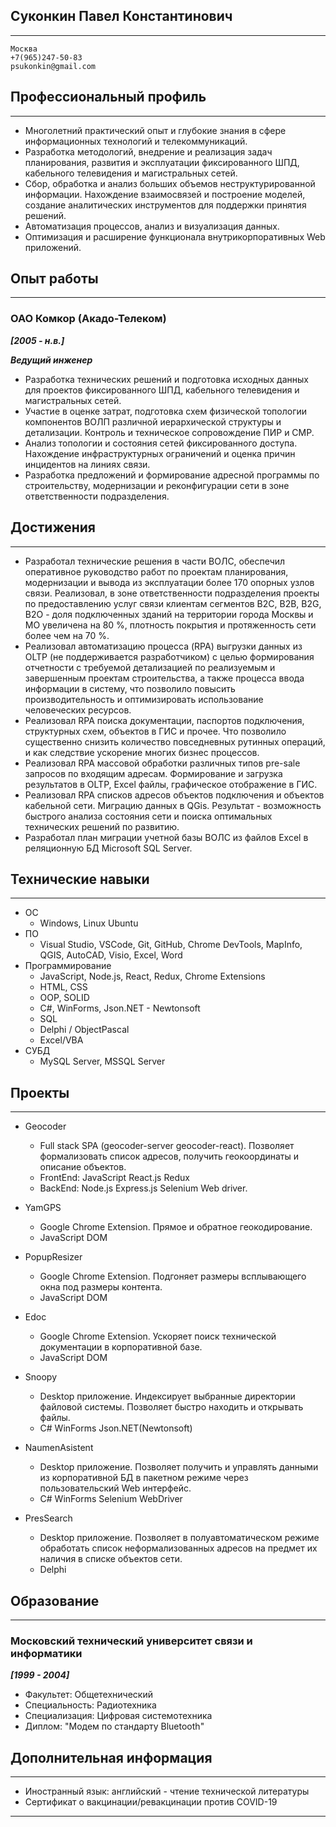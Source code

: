 ## Суконкин Павел Константинович
---
```
Москва
+7(965)247-50-83
psukonkin@gmail.com
```

## Профессиональный профиль
---
* Многолетний практический опыт и глубокие знания в сфере информационных технологий и телекоммуникаций.
* Разработка методологий, внедрение и реализация задач планирования, развития и эксплуатации фиксированного ШПД, кабельного телевидения и магистральных сетей.
* Сбор, обработка и анализ больших объемов неструктурированной информации. Нахождение взаимосвязей и построение моделей, создание аналитических инструментов для поддержки принятия решений.
* Автоматизация процессов, анализ и визуализация данных.
* Оптимизация и расширение функционала внутрикорпоративных Web приложений.

## Опыт работы
---
### ОАО Комкор (Акадо-Телеком)
***[2005 - н.в.]***

***Ведущий инженер***
* Разработка технических решений и подготовка исходных данных для проектов фиксированного ШПД, кабельного телевидения и магистральных сетей.
* Участие в оценке затрат, подготовка схем физической топологии компонентов ВОЛП различной иерархической структуры и детализации. Контроль и техническое сопровождение ПИР и СМР.
* Анализ топологии и состояния сетей фиксированного доступа. Нахождение инфраструктурных ограничений и оценка причин инцидентов на линиях связи.
* Разработка предложений и формирование адресной программы по строительству, модернизации и реконфигурации сети в зоне ответственности подразделения.

## Достижения
---
* Разработал технические решения в части ВОЛС, обеспечил оперативное руководство работ по проектам планирования, модернизации и вывода из эксплуатации более 170 опорных узлов связи. Реализовал, в зоне ответственности подразделения проекты по предоставлению услуг связи клиентам сегментов B2C, B2B, B2G, B2O - доля подключенных зданий на территории города Москвы и МО увеличена на 80 %, плотность покрытия и протяженность сети более чем на 70 %.
* Реализовал автоматизацию процесса (RPA) выгрузки данных из OLTP (не поддерживается разработчиком) с целью формирования отчетности с требуемой детализацией по реализуемым и завершенным проектам строительства, а также процесса ввода информации в систему, что позволило повысить производительность и оптимизировать использование человеческих ресурсов.
* Реализовал RPA поиска документации, паспортов подключения, структурных схем, объектов в ГИС и прочее. Что позволило существенно снизить количество повседневных рутинных операций, и как следствие ускорение многих бизнес процессов.
* Реализовал RPA массовой обработки различных типов pre-sale запросов по входящим адресам. Формирование и загрузка результатов в OLTP, Excel файлы, графическое отображение в ГИС.
* Реализовал RPA списков адресов объектов подключения и объектов кабельной сети. Миграцию данных в QGis. Результат - возможность быстрого анализа состояния сети и поиска оптимальных технических решений по развитию.
* Разработал план миграции учетной базы ВОЛС из файлов Excel в реляционную БД Microsoft SQL Server.


## Технические навыки
---
* ОС 
	* Windows, Linux Ubuntu
* ПО 
	* Visual Studio, VSCode, Git, GitHub, Chrome DevTools, MapInfo, QGIS, AutoCAD, Visio, Excel, Word
* Программирование
	* JavaScript, Node.js, React, Redux, Chrome Extensions
	* HTML, CSS
	* OOP, SOLID
	* C#, WinForms, Json.NET - Newtonsoft
	* SQL
	* Delphi / ObjectPascal
	* Excel/VBA
* СУБД
	* MySQL Server, MSSQL Server

## Проекты
---
* Geocoder 
	* Full stack SPA (geocoder-server geocoder-react). Позволяет формализовать список адресов, получить геокоординаты и описание объектов.
	* FrontEnd: JavaScript React.js Redux
	* BackEnd: Node.js Express.js Selenium Web driver.

* YamGPS
	* Google Chrome Extension. Прямое и обратное геокодирование. 
	* JavaScript DOM

* PopupResizer
	* Google Chrome Extension. Подгоняет размеры всплывающего окна под размеры контента.
	* JavaScript DOM

* Edoc
	* Google Chrome Extension. Ускоряет поиск технической документации в корпоративной базе. 
	* JavaScript DOM
	
* Snoopy
	* Desktop приложение. Индексирует выбранные директории файловой системы. Позволяет быстро находить и открывать файлы. 
	* C# WinForms Json.NET(Newtonsoft)

* NaumenAsistent
	* Desktop приложение. Позволяет получить и управлять данными из корпоративной БД в пакетном режиме через пользовательский Web интерфейс. 
	* C# WinForms Selenium WebDriver

* PresSearch
	* Desktop приложение. Позволяет в полуавтоматическом режиме обработать список неформализованных адресов на предмет их наличия в списке объектов сети.
	* Delphi

## Образование
---
### Московский технический университет связи и информатики
***[1999 - 2004]***

* Факультет: Общетехнический
* Cпециальность: Радиотехника
* Специализация: Цифровая системотехника
* Диплом: "Модем по стандарту Bluetooth"

## Дополнительная информация
---
* Иностранный язык: английский - чтение технической литературы
* Сертификат о вакцинации/ревакцинации против COVID-19


---